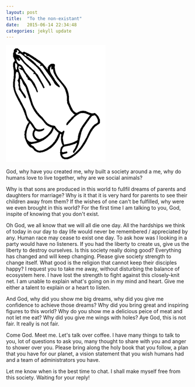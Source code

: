 ```yaml
---
layout: post
title:  "To the non-existant"
date:   2015-06-14 22:34:48
categories: jekyll update
---
```

<img class="small-image float-right " src="/assets/god.png">

God, why have you created me, why built a society around a me, why do humans love to live together, why are we social animals?

Why is that sons are produced in this world to fullfil dreams of parents and daughters for marriage? Why is it that it is very hard for parents to see their children away from them? If the wishes of one can't be fulfilled, why were we even brought in this world? For the first time I am talking to you, God, inspite of knowing that you don't exist.

Oh God, we all know that we will all die one day. All the hardships we think of today in our day to day life would never be remembered / appreciated by any. Human race may cease to exist one day. To ask how was I looking in a party would have no listeners. If you had the liberty to create us, give us the liberty to destroy ourselves. Is this society really doing good? Everything has changed and will keep changing. Please give society strength to change itself. What good is the religion that cannot keep their disciples happy? I request you to take me away, without disturbing the balance of ecosystem here. I have lost the strength to fight against this closely-knit net. I am unable to explain what's going on in my mind and heart. Give me either a talent to explain or a heart to listen.

And God, why did you show me big dreams, why did you give me confidence to achieve those dreams? Why did you bring great and inspiring figures to this world? Why do you show me a delicious peice of meat and not let me eat? Why did you give me wings with holes? Aye God, this is not fair. It really is not fair.

Come God. Meet me. Let's talk over coffee. I have many things to talk to you, lot of questions to ask you, many thought to share with you and anger to shower over you. Please bring along the holy book that you follow, a plan that you have for our planet, a vision statement that you wish humans had and a team of administrators you have.

Let me know when is the best time to chat. I shall make myself free from this society. Waiting for your reply!

[jekyll]:      http://jekyllrb.com
[jekyll-gh]:   https://github.com/jekyll/jekyll
[jekyll-help]: https://github.com/jekyll/jekyll-help
